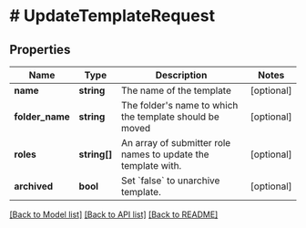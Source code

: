 # # UpdateTemplateRequest

## Properties

Name | Type | Description | Notes
------------ | ------------- | ------------- | -------------
**name** | **string** | The name of the template | [optional]
**folder_name** | **string** | The folder&#39;s name to which the template should be moved | [optional]
**roles** | **string[]** | An array of submitter role names to update the template with. | [optional]
**archived** | **bool** | Set &#x60;false&#x60; to unarchive template. | [optional]

[[Back to Model list]](../../README.md#models) [[Back to API list]](../../README.md#endpoints) [[Back to README]](../../README.md)
